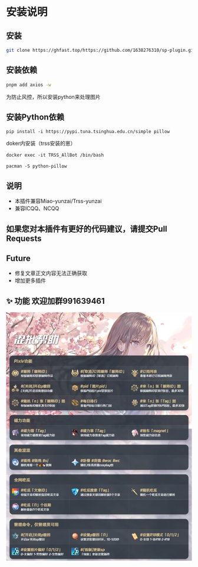 # 安装说明

## 安装

```bash
git clone https://ghfast.top/https://github.com/1638276310/sp-plugin.git ./plugins/sp-plugin/
```

## 安装依赖

```bash
pnpm add axios -w
```

为防止风控，所以安装python来处理图片

## 安装Python依赖

```text
pip install -i https://pypi.tuna.tsinghua.edu.cn/simple pillow
```

doker内安装（trss安装的崽）

```text
docker exec -it TRSS_AllBot /bin/bash
```

```text
pacman -S python-pillow
```

## 说明

- 本插件兼容Miao-yunzai/Trss-yunzai
- 兼容ICQQ、NCQQ

## 如果您对本插件有更好的代码建议，请提交Pull Requests

## Future

- 修复文章正文内容无法正确获取
- 增加更多插件

## ✨ 功能    欢迎加群991639461

![帮助图](config/help.png)
